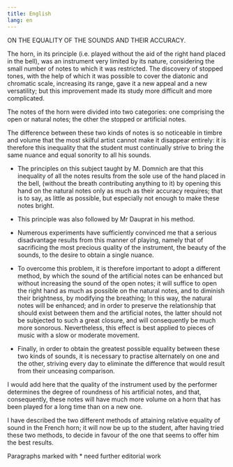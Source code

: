 ```yaml
---
title: English
lang: en
---
```


ON THE EQUALITY OF THE SOUNDS AND THEIR ACCURACY.

The horn, in its principle (i.e. played without the aid of the right hand placed in the bell), was an instrument very limited by its nature, considering the small number of notes to which it was restricted. The discovery of stopped tones, with the help of which it was possible to cover the diatonic and chromatic scale, increasing its range, gave it a new appeal and a new versatility; but this improvement made its study more difficult and more complicated.

The notes of the horn were divided into two categories: one comprising the open or natural notes; the other the stopped or artificial notes.

The difference between these two kinds of notes is so noticeable in timbre and volume that the most skilful artist cannot make it disappear entirely: it is therefore this inequality that the student must continually strive to bring the same nuance and equal sonority to all his sounds.

* The principles on this subject taught by M. Domnich are that this inequality of all the notes results from the sole use of the hand placed in the bell, (without the breath contributing anything to it) by opening this hand on the natural notes only as much as their accuracy requires; that is to say, as little as possible, but especially not enough to make these notes bright.

* This principle was also followed by Mr Dauprat in his method.

* Numerous experiments have sufficiently convinced me that a serious disadvantage results from this manner of playing, namely that of sacrificing the most precious quality of the instrument, the beauty of the sounds, to the desire to obtain a single nuance.

* To overcome this problem, it is therefore important to adopt a different method, by which the sound of the artificial notes can be enhanced but without increasing the sound of the open notes; it will suffice to open the right hand as much as possible on the natural notes, and to diminish their brightness, by modifying the breathing; In this way, the natural notes will be enhanced; and in order to preserve the relationship that should exist between them and the artificial notes, the latter should not be subjected to such a great closure, and will consequently be much more sonorous. Nevertheless, this effect is best applied to pieces of music with a slow or moderate movement.

* Finally, in order to obtain the greatest possible equality between these two kinds of sounds, it is necessary to practise alternately on one and the other, striving every day to eliminate the difference that would result from their unceasing comparison.

I would add here that the quality of the instrument used by the performer determines the degree of roundness of his artificial notes, and that, consequently, these notes will have much more volume on a horn that has been played for a long time than on a new one.

I have described the two different methods of attaining relative equality of sound in the French horn; it will now be up to the student, after having tried these two methods, to decide in favour of the one that seems to offer him the best results.

Paragraphs marked with * need further editorial work
